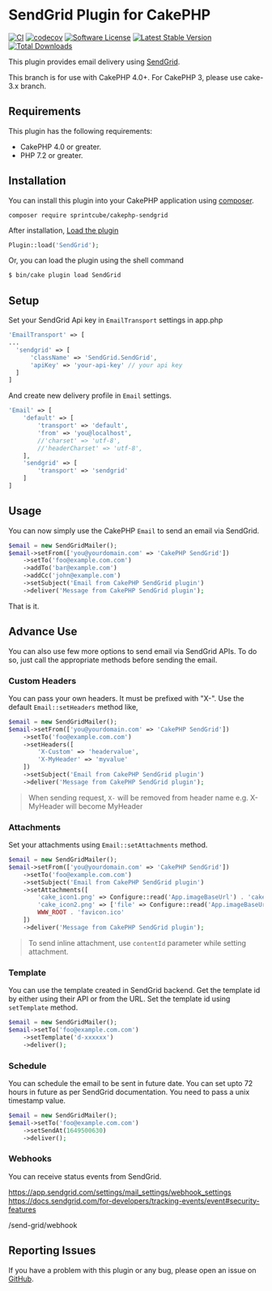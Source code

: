 # SendGrid Plugin for CakePHP

[![CI](https://github.com/sprintcube/cakephp-sendgrid/workflows/CI/badge.svg?branch=master)](https://github.com/sprintcube/cakephp-sendgrid/actions)
[![codecov](https://codecov.io/gh/sprintcube/cakephp-sendgrid/branch/master/graph/badge.svg)](https://codecov.io/gh/sprintcube/cakephp-sendgrid)
[![Software License](https://img.shields.io/badge/license-MIT-brightgreen.svg?style=flat-square)](LICENSE)
[![Latest Stable Version](https://poser.pugx.org/sprintcube/cakephp-sendgrid/v/stable)](https://packagist.org/packages/sprintcube/cakephp-sendgrid)
[![Total Downloads](https://poser.pugx.org/sprintcube/cakephp-sendgrid/downloads)](https://packagist.org/packages/sprintcube/cakephp-sendgrid)

This plugin provides email delivery using [SendGrid](https://sendgrid.com/).

This branch is for use with CakePHP 4.0+. For CakePHP 3, please use cake-3.x branch.

## Requirements

This plugin has the following requirements:

* CakePHP 4.0 or greater.
* PHP 7.2 or greater.

## Installation

You can install this plugin into your CakePHP application using [composer](http://getcomposer.org).

```
composer require sprintcube/cakephp-sendgrid
```

After installation, [Load the plugin](http://book.cakephp.org/3.0/en/plugins.html#loading-a-plugin)
```php
Plugin::load('SendGrid');
```
Or, you can load the plugin using the shell command
```sh
$ bin/cake plugin load SendGrid
```

## Setup

Set your SendGrid Api key in `EmailTransport` settings in app.php

```php
'EmailTransport' => [
...
  'sendgrid' => [
      'className' => 'SendGrid.SendGrid',
      'apiKey' => 'your-api-key' // your api key
  ]
]
```
And create new delivery profile in `Email` settings.

```php
'Email' => [
    'default' => [
        'transport' => 'default',
        'from' => 'you@localhost',
        //'charset' => 'utf-8',
        //'headerCharset' => 'utf-8',
    ],
    'sendgrid' => [
        'transport' => 'sendgrid'
    ]
]
```

## Usage

You can now simply use the CakePHP `Email` to send an email via SendGrid.

```php
$email = new SendGridMailer();
$email->setFrom(['you@yourdomain.com' => 'CakePHP SendGrid'])
    ->setTo('foo@example.com.com')
    ->addTo('bar@example.com')
    ->addCc('john@example.com')
    ->setSubject('Email from CakePHP SendGrid plugin')
    ->deliver('Message from CakePHP SendGrid plugin');
```

That is it.

## Advance Use
You can also use few more options to send email via SendGrid APIs. To do so, just call the appropriate methods before sending the email.

### Custom Headers
You can pass your own headers. It must be prefixed with "X-". Use the default `Email::setHeaders` method like,

```php
$email = new SendGridMailer();
$email->setFrom(['you@yourdomain.com' => 'CakePHP SendGrid'])
    ->setTo('foo@example.com.com')
    ->setHeaders([
        'X-Custom' => 'headervalue',
        'X-MyHeader' => 'myvalue'
    ])
    ->setSubject('Email from CakePHP SendGrid plugin')
    ->deliver('Message from CakePHP SendGrid plugin');
```

> When sending request, `X-` will be removed from header name e.g. X-MyHeader will become MyHeader

### Attachments
Set your attachments using `Email::setAttachments` method.

```php
$email = new SendGridMailer();
$email->setFrom(['you@yourdomain.com' => 'CakePHP SendGrid'])
    ->setTo('foo@example.com.com')
    ->setSubject('Email from CakePHP SendGrid plugin')
    ->setAttachments([
        'cake_icon1.png' => Configure::read('App.imageBaseUrl') . 'cake.icon.png',
        'cake_icon2.png' => ['file' => Configure::read('App.imageBaseUrl') . 'cake.icon.png'],
        WWW_ROOT . 'favicon.ico'
    ])
    ->deliver('Message from CakePHP SendGrid plugin');
```

> To send inline attachment, use `contentId` parameter while setting attachment.

### Template
You can use the template created in SendGrid backend. Get the template id by either using their API or from the URL.
Set the template id using `setTemplate` method.

```php
$email = new SendGridMailer();
$email->setTo('foo@example.com.com')
    ->setTemplate('d-xxxxxx')
    ->deliver();
```

### Schedule
You can schedule the email to be sent in future date. You can set upto 72 hours in future as per SendGrid documentation. You need to pass a unix timestamp value.

```php
$email = new SendGridMailer();
$email->setTo('foo@example.com.com')
    ->setSendAt(1649500630)
    ->deliver();
```
### Webhooks
You can receive status events from SendGrid.


  https://app.sendgrid.com/settings/mail_settings/webhook_settings
  https://docs.sendgrid.com/for-developers/tracking-events/event#security-features
  
/send-grid/webhook



## Reporting Issues

If you have a problem with this plugin or any bug, please open an issue on [GitHub](https://github.com/sprintcube/cakephp-sendgrid/issues).
